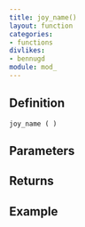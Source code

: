 ```yaml
---
title: joy_name()
layout: function
categories:
- functions
divlikes:
- bennugd
module: mod_
---
```


## Definition

    joy_name ( )

## Parameters

## Returns

## Example
